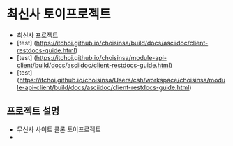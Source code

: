 # 최신사 토이프로젝트
- [최신사 프로젝트](https://www.notion.so/ChoiSinSa-c77c2469974845e2b9c7dcca11717772)
- [test] (https://itchoi.github.io/choisinsa/build/docs/asciidoc/client-restdocs-guide.html)
- [test] (https://itchoi.github.io/choisinsa/module-api-client/build/docs/asciidoc/client-restdocs-guide.html)
- [test] (https://itchoi.github.io/choisinsa/Users/csh/workspace/choisinsa/module-api-client/build/docs/asciidoc/client-restdocs-guide.html)
## 프로젝트 설명
- 무신사 사이트 클론 토이프로젝트
- 
